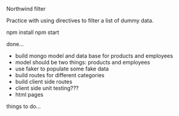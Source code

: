 Northwind filter

Practice with using directives to filter a list of dummy data.

npm install
npm start

done...
- build mongo model and data base for products and employees
- model should be two things: products and employees
- use faker to populate some fake data
- build routes for different categories
- build client side routes
- client side unit testing???
- html pages

things to do...

